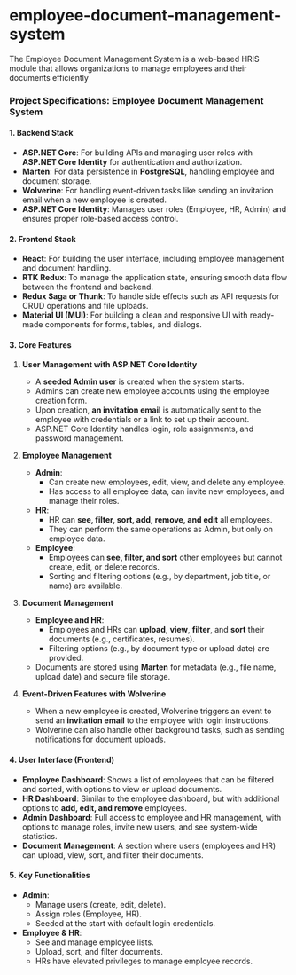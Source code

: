 # employee-document-management-system
The Employee Document Management System is a web-based HRIS module that allows organizations to manage employees and their documents efficiently


### **Project Specifications: Employee Document Management System**

#### **1. Backend Stack**
   - **ASP.NET Core**: For building APIs and managing user roles with **ASP.NET Core Identity** for authentication and authorization.
   - **Marten**: For data persistence in **PostgreSQL**, handling employee and document storage.
   - **Wolverine**: For handling event-driven tasks like sending an invitation email when a new employee is created.
   - **ASP.NET Core Identity**: Manages user roles (Employee, HR, Admin) and ensures proper role-based access control.

#### **2. Frontend Stack**
   - **React**: For building the user interface, including employee management and document handling.
   - **RTK Redux**: To manage the application state, ensuring smooth data flow between the frontend and backend.
   - **Redux Saga or Thunk**: To handle side effects such as API requests for CRUD operations and file uploads.
   - **Material UI (MUI)**: For building a clean and responsive UI with ready-made components for forms, tables, and dialogs.

#### **3. Core Features**

1. **User Management with ASP.NET Core Identity**
   - A **seeded Admin user** is created when the system starts.
   - Admins can create new employee accounts using the employee creation form.
   - Upon creation, **an invitation email** is automatically sent to the employee with credentials or a link to set up their account.
   - ASP.NET Core Identity handles login, role assignments, and password management.

2. **Employee Management**
   - **Admin**:
     - Can create new employees, edit, view, and delete any employee.
     - Has access to all employee data, can invite new employees, and manage their roles.
   - **HR**:
     - HR can **see, filter, sort, add, remove, and edit** all employees.
     - They can perform the same operations as Admin, but only on employee data.
   - **Employee**:
     - Employees can **see, filter, and sort** other employees but cannot create, edit, or delete records.
     - Sorting and filtering options (e.g., by department, job title, or name) are available.

3. **Document Management**
   - **Employee and HR**:
     - Employees and HRs can **upload**, **view**, **filter**, and **sort** their documents (e.g., certificates, resumes).
     - Filtering options (e.g., by document type or upload date) are provided.
   - Documents are stored using **Marten** for metadata (e.g., file name, upload date) and secure file storage.

4. **Event-Driven Features with Wolverine**
   - When a new employee is created, Wolverine triggers an event to send an **invitation email** to the employee with login instructions.
   - Wolverine can also handle other background tasks, such as sending notifications for document uploads.

#### **4. User Interface (Frontend)**
   - **Employee Dashboard**: Shows a list of employees that can be filtered and sorted, with options to view or upload documents.
   - **HR Dashboard**: Similar to the employee dashboard, but with additional options to **add, edit, and remove** employees.
   - **Admin Dashboard**: Full access to employee and HR management, with options to manage roles, invite new users, and see system-wide statistics.
   - **Document Management**: A section where users (employees and HR) can upload, view, sort, and filter their documents.

#### **5. Key Functionalities**
   - **Admin**:
     - Manage users (create, edit, delete).
     - Assign roles (Employee, HR).
     - Seeded at the start with default login credentials.
   - **Employee & HR**:
     - See and manage employee lists.
     - Upload, sort, and filter documents.
     - HRs have elevated privileges to manage employee records.
